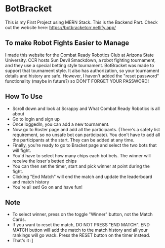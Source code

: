 # BotBracket
This is my First Project using MERN Stack. This is the Backend Part.
Check out the website here: https://botbracketcrr.netlify.app/

## To make Robot Fights Easier to Manage
I made this website for the Combat Ready Robotics Club at Arizona State University. 
CCR hosts Sun Devil Smackdown, a robot fighting tournament, and they use a special betting style
tournament. BotBracket was made to support that tournament style. It also has authorization, so your 
tournament details and history are safe. However, I haven't added the "reset password" functionality (maybe in future?)
so DON'T FORGET YOUR PASSWORD!

## How To Use
- Scroll down and look at Scrappy and What Combat Ready Robotics is all about
- Go to login and sign up
- Once loggedIn, you can add a new tournament.
- Now go to Roster page and add all the participants. (There's a safety list requirement,
  so no unsafe bot can participate). You don't have to add all the participants at the start.
  They can be added at any time.
- Finally, you're ready to go to Bracket page and select the two bots that will fight.
- You'd have to select how many chips each bot bets. The winner will receive the loser's betted chips
- You can then set the timer, start and pick winner at point during the fight.
- Clicking "End Match" will end the match and update the leaderboard and match history
- You're all set! Go on and have fun!

## Note
- To select winner, press on the toggle "Winner" button, not the Match Cards.
- If you want to reset the match, DO NOT PRESS "END MATCH". END MATCH button will add the match to the match history
  and all your rankings will go wack. Press the RESET button on the timer instead.
- That's it :]
